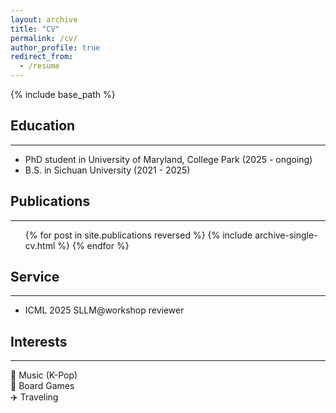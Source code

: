```yaml
---
layout: archive
title: "CV"
permalink: /cv/
author_profile: true
redirect_from:
  - /resume
---
```


{% include base_path %}

## Education
------
* PhD student in University of Maryland, College Park (2025 - ongoing)
* B.S. in Sichuan University (2021 - 2025)


## Publications
------
  <ul>{% for post in site.publications reversed %}
    {% include archive-single-cv.html %}
  {% endfor %}</ul>
  
  
## Service
------
* ICML 2025 SLLM@workshop reviewer

## Interests
------
🎵 Music (K-Pop)  
🎲 Board Games  
✈️ Traveling
